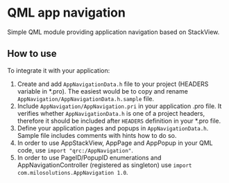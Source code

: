 # QML app navigation

Simple QML module providing application navigation based on StackView.

## How to use

To integrate it with your application:

1. Create and add `AppNavigationData.h` file to your project (HEADERS variable in *.pro). The easiest would be to copy and rename `AppNavigation/AppNavigationData.h.sample` file.
2. Include `AppNavigation/AppNavigation.pri` in your application .pro file. It verifies whether `AppNavigationData.h` is one of a project headers, therefore it should be included after `HEADERS` definition in your *.pro file.
3. Define your application pages and popups in `AppNavigationData.h`. Sample file includes comments with hints how to do so.
4. In order to use AppStackView, AppPage and AppPopup in your QML code, use `import "qrc:/AppNavigation"`.
5. In order to use PageID/PopupID enumerations and AppNavigationController (registered as singleton) use `import com.milosolutions.AppNavigation 1.0`.

